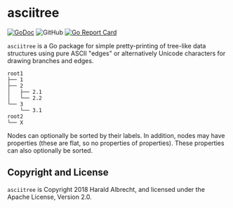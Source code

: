 # asciitree

[![GoDoc](https://godoc.org/github.com/TheDiveO/go-asciitree?status.svg)](http://godoc.org/github.com/TheDiveO/go-asciitree)
![GitHub](https://img.shields.io/github/license/thediveo/go-asciitree)
[![Go Report Card](https://goreportcard.com/badge/github.com/thediveo/go-asciitree)](https://goreportcard.com/report/github.com/thediveo/go-asciitree)

`asciitree` is a Go package for simple pretty-printing of tree-like
data structures using pure ASCII "edges" or alternatively Unicode characters
for drawing branches and edges.

    root1
    ├── 1
    ├── 2
    │   ├── 2.1
    │   └── 2.2
    └── 3
        └── 3.1
    root2
    └── X

Nodes can optionally be sorted by their labels. In addition, nodes may have
properties (these are flat, so no properties of properties). These properties
can also optionally be sorted.

## Copyright and License

`asciitree` is Copyright 2018 Harald Albrecht, and licensed under the Apache
License, Version 2.0.
